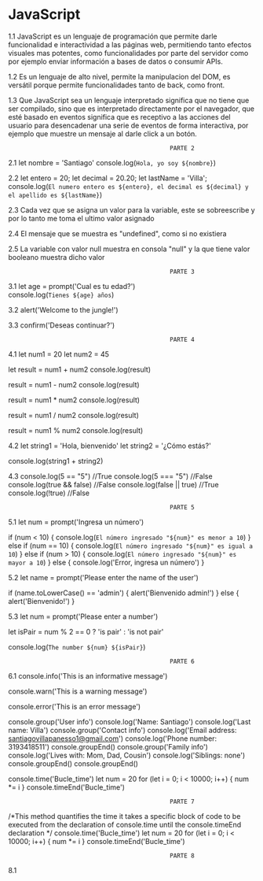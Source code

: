 # JavaScript
1.1  JavaScript es un lenguaje de programación que permite darle funcionalidad e interactividad a las páginas web, permitiendo tanto efectos visuales mas potentes, como funcionalidades por parte del servidor como por ejemplo enviar información a bases de datos o consumir APIs.

1.2 Es un lenguaje de alto nivel, permite la manipulacion del DOM, es versátil porque permite funcionalidades tanto de back, como front.

1.3 Que JavaScript sea un lenguaje interpretado significa que no tiene que ser compilado, sino que es interpretado directamente por el navegador, que esté basado en eventos significa que es receptivo a las acciones del usuario para desencadenar una serie de eventos de forma interactiva, por ejemplo que muestre un mensaje al darle click a un botón.

                                                  PARTE 2
2.1 let nombre = 'Santiago'
console.log(`Hola, yo soy ${nombre}`)

2.2 let entero = 20;
let decimal = 20.20;
let lastName = 'Villa';
console.log(`El numero entero es ${entero}, el decimal es ${decimal} y el apellido es ${lastName}`)

2.3 Cada vez que se asigna un valor para la variable, este se sobreescribe y por lo tanto me toma el ultimo valor asignado

2.4 El mensaje que se muestra es "undefined", como si no existiera

2.5 La variable con valor null muestra en consola "null" y la que tiene valor booleano muestra dicho valor

                                                  PARTE 3

3.1 let age = prompt('Cual es tu edad?')  
console.log(`Tienes ${age} años`)

3.2 alert('Welcome to the jungle!')

3.3 confirm('Deseas continuar?')

                                                  PARTE 4

4.1 let num1 = 20
let num2 = 45

let result = num1 + num2
console.log(result)

result = num1 - num2
console.log(result)

result = num1 * num2
console.log(result)

result = num1 / num2
console.log(result)

result = num1 % num2
console.log(result)

4.2 let string1 = 'Hola, bienvenido'
let string2 = '¿Cómo estás?'

console.log(string1 + string2)

4.3 console.log(5 == "5")  //True
console.log(5 === "5")  //False
console.log(true && false)  //False
console.log(false || true)   //True
console.log(!true)   //False

                                                  PARTE 5

5.1 let num = prompt('Ingresa un número')

if (num < 10) {
    console.log(`El número ingresado "${num}" es menor a 10`)
} else if (num == 10) {
    console.log(`El número ingresado "${num}" es igual a 10`)
} else if (num > 10) {
    console.log(`El número ingresado "${num}" es mayor a 10`)
} else {
    console.log('Error, ingresa un número')
}

5.2 let name = prompt('Please enter the name of the user')

if (name.toLowerCase() == 'admin') {
    alert('Bienvenido admin!')
} else {
    alert('Bienvenido!')
}

5.3 let num = prompt('Please enter a number')

let isPair = num % 2 == 0 ? 'is pair' : 'is not pair'

console.log(`The number ${num} ${isPair}`)


                                                  PARTE 6

6.1 
console.info('This is an informative message')

console.warn('This is a warning message')

console.error('This is an error message')

console.group('User info')
console.log('Name: Santiago')
console.log('Last name: Villa')
console.group('Contact info')
console.log('Email address: santiagovillapanesso1@gmail.com')
console.log('Phone number: 3193418511')
console.groupEnd()
console.group('Family info')
console.log('Lives with: Mom, Dad, Cousin')
console.log('Siblings: none')
console.groupEnd()
console.groupEnd()

console.time('Bucle_time')
let num = 20
for (let i = 0; i < 10000; i++) {
    num *= i
}
console.timeEnd('Bucle_time')

                                                  PARTE 7

/*This method quantifies the time it takes a specific block of code to be executed from the declaration of console.time until the console.timeEnd declaration */
console.time('Bucle_time')
let num = 20
for (let i = 0; i < 10000; i++) {
    num *= i
}
console.timeEnd('Bucle_time')

                                                  PARTE 8

8.1 
